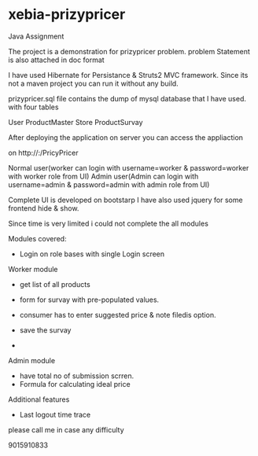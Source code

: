 xebia-prizypricer
=================

Java Assignment

The project is a demonstration for prizypricer problem.
problem Statement is also attached in doc format

I have used Hibernate for Persistance & Struts2 MVC framework.
Since its not a maven project you can run it without any build.

prizypricer.sql file contains the dump of mysql database that I have used.
with four tables

User
ProductMaster
Store
ProductSurvay

After deploying the application on server you can access the appliaction

on
http://<ip>:<port>/PricyPricer

Normal user(worker can login with username=worker & password=worker with worker role from UI)
Admin user(Admin can login with username=admin & password=admin with admin role from UI)

Complete UI is developed on bootstarp
I have also used jquery for some frontend hide & show.


Since time is very limited i could not complete the all modules

Modules covered:
* Login on role bases with single Login screen

Worker module
* get list of all products

* form for survay with pre-populated values.
* consumer has to enter suggested price & note filedis option.
* save the survay
* 
Admin module

* have total no of submission scrren.
* Formula for calculating ideal price


Additional features
* Last logout time trace



please call me in case any difficulty

9015910833
